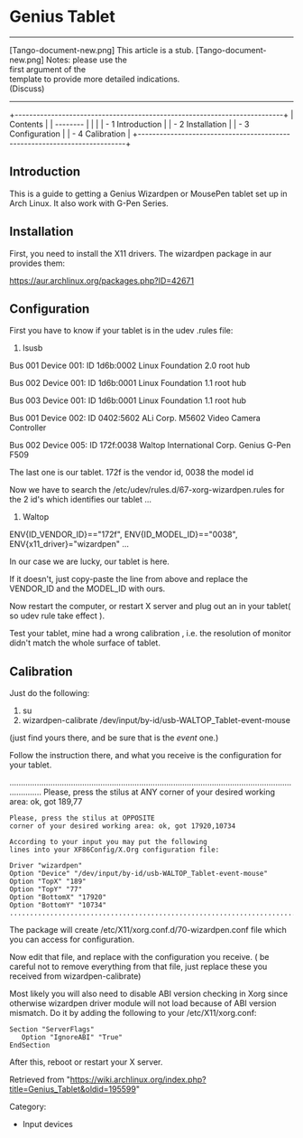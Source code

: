 Genius Tablet
=============

  ------------------------ ------------------------ ------------------------
  [Tango-document-new.png] This article is a stub.  [Tango-document-new.png]
                           Notes: please use the    
                           first argument of the    
                           template to provide more 
                           detailed indications.    
                           (Discuss)                
  ------------------------ ------------------------ ------------------------

+--------------------------------------------------------------------------+
| Contents                                                                 |
| --------                                                                 |
|                                                                          |
| -   1 Introduction                                                       |
| -   2 Installation                                                       |
| -   3 Configuration                                                      |
| -   4 Calibration                                                        |
+--------------------------------------------------------------------------+

Introduction
------------

This is a guide to getting a Genius Wizardpen or MousePen tablet set up
in Arch Linux. It also work with G-Pen Series.

Installation
------------

First, you need to install the X11 drivers. The wizardpen package in aur
provides them:

https://aur.archlinux.org/packages.php?ID=42671

Configuration
-------------

First you have to know if your tablet is in the udev .rules file:

1.  lsusb

Bus 001 Device 001: ID 1d6b:0002 Linux Foundation 2.0 root hub

Bus 002 Device 001: ID 1d6b:0001 Linux Foundation 1.1 root hub

Bus 003 Device 001: ID 1d6b:0001 Linux Foundation 1.1 root hub

Bus 001 Device 002: ID 0402:5602 ALi Corp. M5602 Video Camera Controller

Bus 002 Device 005: ID 172f:0038 Waltop International Corp. Genius G-Pen
F509

The last one is our tablet. 172f is the vendor id, 0038 the model id

Now we have to search the /etc/udev/rules.d/67-xorg-wizardpen.rules for
the 2 id's which identifies our tablet ...

1.  Waltop

ENV{ID_VENDOR_ID}=="172f", ENV{ID_MODEL_ID}=="0038",
ENV{x11_driver}="wizardpen" ...

In our case we are lucky, our tablet is here.

If it doesn't, just copy-paste the line from above and replace the
VENDOR_ID and the MODEL_ID with ours.

Now restart the computer, or restart X server and plug out an in your
tablet( so udev rule take effect ).

Test your tablet, mine had a wrong calibration , i.e. the resolution of
monitor didn't match the whole surface of tablet.

Calibration
-----------

Just do the following:

1.  su
2.  wizardpen-calibrate /dev/input/by-id/usb-WALTOP_Tablet-event-mouse

(just find yours there, and be sure that is the *event* one.)

Follow the instruction there, and what you receive is the configuration
for your tablet.

.......................................................................................................................................... 
    Please, press the stilus at ANY
    corner of your desired working area: ok, got 189,77
    
    Please, press the stilus at OPPOSITE
    corner of your desired working area: ok, got 17920,10734
    
    According to your input you may put the following
    lines into your XF86Config/X.Org configuration file:
    
    Driver "wizardpen"
    Option "Device" "/dev/input/by-id/usb-WALTOP_Tablet-event-mouse"
    Option "TopX" "189"
    Option "TopY" "77"
    Option "BottomX" "17920"
    Option "BottomY" "10734"
    .........................................................................................................................................

The package will create /etc/X11/xorg.conf.d/70-wizardpen.conf file
which you can access for configuration.

Now edit that file, and replace with the configuration you receive. ( be
careful not to remove everything from that file, just replace these you
received from wizardpen-calibrate)

Most likely you will also need to disable ABI version checking in Xorg
since otherwise wizardpen driver module will not load because of ABI
version mismatch. Do it by adding the following to your
/etc/X11/xorg.conf:

    Section "ServerFlags"
       Option "IgnoreABI" "True"
    EndSection

After this, reboot or restart your X server.

Retrieved from
"https://wiki.archlinux.org/index.php?title=Genius_Tablet&oldid=195599"

Category:

-   Input devices
